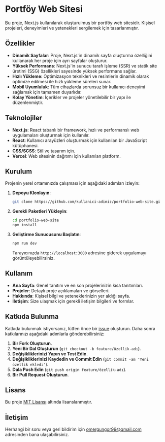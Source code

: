# Portföy Web Sitesi

Bu proje, Next.js kullanılarak oluşturulmuş bir portföy web sitesidir. Kişisel projeleri, deneyimleri ve yetenekleri sergilemek için tasarlanmıştır.

## Özellikler

- **Dinamik Sayfalar**: Proje, Next.js'in dinamik sayfa oluşturma özelliğini kullanarak her proje için ayrı sayfalar oluşturur.
- **Yüksek Performans**: Next.js'in sunucu tarafı işleme (SSR) ve statik site üretimi (SSG) özellikleri sayesinde yüksek performans sağlar.
- **Hızlı Yükleme**: Optimizasyon teknikleri ve resimlerin dinamik olarak optimize edilmesi ile hızlı yükleme süreleri sunar.
- **Mobil Uyumluluk**: Tüm cihazlarda sorunsuz bir kullanıcı deneyimi sağlamak için tamamen duyarlıdır.
- **Kolay Yönetim**: İçerikler ve projeler yönetilebilir bir yapı ile düzenlenmiştir.

## Teknolojiler

- **Next.js**: React tabanlı bir framework, hızlı ve performanslı web uygulamaları oluşturmak için kullanılır.
- **React**: Kullanıcı arayüzleri oluşturmak için kullanılan bir JavaScript kütüphanesi.
- **CSS/SCSS**: Stil ve tasarım için.
- **Vercel**: Web sitesinin dağıtımı için kullanılan platform.

## Kurulum

Projenin yerel ortamınızda çalışması için aşağıdaki adımları izleyin:

1. **Depoyu Klonlayın**:

    ```bash
    git clone https://github.com/kullanici-adiniz/portfolio-web-site.git
    ```

2. **Gerekli Paketleri Yükleyin**:

    ```bash
    cd portfolio-web-site
    npm install
    ```

3. **Geliştirme Sunucusunu Başlatın**:

    ```bash
    npm run dev
    ```

    Tarayıcınızda `http://localhost:3000` adresine giderek uygulamayı görüntüleyebilirsiniz.

## Kullanım

- **Ana Sayfa**: Genel tanıtım ve en son projelerinizin kısa tanıtımları.
- **Projeler**: Detaylı proje açıklamaları ve görselleri.
- **Hakkında**: Kişisel bilgi ve yeteneklerinizin yer aldığı sayfa.
- **İletişim**: Size ulaşmak için gerekli iletişim bilgileri ve formlar.

## Katkıda Bulunma

Katkıda bulunmak istiyorsanız, lütfen önce bir [issue](https://github.com/kullanici-adiniz/portfolio-web-site/issues) oluşturun. Daha sonra katkılarınızı aşağıdaki adımlarla gönderebilirsiniz:

1. **Bir Fork Oluşturun**.
2. **Yeni Bir Dal Oluşturun** (`git checkout -b feature/özellik-adı`).
3. **Değişikliklerinizi Yapın ve Test Edin**.
4. **Değişikliklerinizi Kaydedin ve Commit Edin** (`git commit -am 'Yeni özellik ekledi'`).
5. **Dala Push Edin** (`git push origin feature/özellik-adı`).
6. **Bir Pull Request Oluşturun**.

## Lisans

Bu proje [MIT Lisansı](LICENSE) altında lisanslanmıştır.

## İletişim

Herhangi bir soru veya geri bildirim için [omergungor99@gmail.com](mailto:omergungor99@gmail.com) adresinden bana ulaşabilirsiniz.

